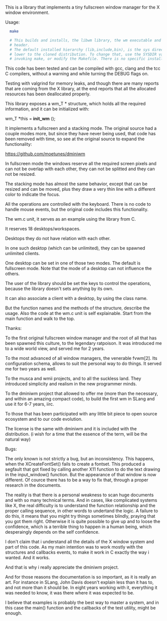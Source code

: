 This is a library that implements a tiny fullscreen window manager for the X window environment.

Usage:
```sh
  make

  # This builds and installs, the libwm library, the wm executable and the required
  # header.
  # The default installed hierarchy (lib,include,bin), is the sys directory one level
  # lower to the cloned distribution. To change that, use the SYSDIR variable when
  # invoking make, or modify the Makefile. There is no specific install target.
```

This code has been tested and can be compiled with gcc, clang and the tcc C compilers,
without a warning and while turning the DEBUG flags on.

Testing with valgrind for memory leaks, and though there are many reports that are
coming from the X library, at the end reports that all the allocated resources has
been deallocated properly.

This library exposes a wm_T * structure, which holds all the required information,
and it can be initialized with:

  wm_T *this = __init_wm__ ();

It implements a fullscreen and a stacking mode. The original source had a couple
modes more, but since they have never being used, that code has been removed with
time, so see at the original source to expand the functionality:

  https://github.com/moetunes/dminiwm

In fullscreen mode the windows reserve all the required screen pixels and can not
be overlap with each other, they can not be splitted and they can not be resized.

The stacking mode has almost the same behavior, except that can be resized and can
be moved, plus they draw a very thin line with a different color to indicate the
focus.

All the operations are controlled with the keyboard. There is no code to handle
mouse events, but the original code includes this functionality.

The wm.c unit, it serves as an example using the library from C.

It reserves 18 desktops/workspaces.

Desktops they do not have relation with each other.

In one such desktop (which can be unlimited), they can be spawned unlimited clients.

One desktop can be set in one of those two modes. The default is fullscreen mode.
Note that the mode of a desktop can not influence the others.

The user of the library should be set the keys to control the operations, because
the library doesn't sets anything by its own.

It can also associate a client with a desktop, by using the class name.

But the function names and the methods of the structure, describe the usage. Also
the code at the wm.c unit is self explainable. Start from the main function and
walk to the top.

Thanks:

To the first original fullscreen window manager and the root of all that has been
spawned this culture, to the legendary ratpoison. It was introduced me to a wide
world view, and served me for 2 years.

To the most advanced of all window managers, the venerable fvwm[2]. Its configuration
schema, allows to suit the personal way to do things. It served me for two years as well.

To the musca and wmii projects, and to all the suckless land. They introduced simplicity
and realism in the new programmer minds.

To the dminiwm project that allowed to offer me (more than the necessary, and within
an amazing compact code), to build the first wm in SLang and use it for 6-7 years, iirc. 

To those that has been participated with any little bit piece to open source ecosystem
and to our code evolution.

The license is the same with dminiwm and it is included with the distribution.
(i wish for a time that the essence of the term, will be the natural way)

Bugs:

The only known is not strictly a bug, but an inconsistency. This happens, when the XCreateFontSet()
fails to create a fontset. This produced a segfault that got fixed by calling another X11
function to do the text drawing in the input_window() function. But the appearance of that window
is now different. Of cource there has to be a way to fix that, through a proper research in
the documents.

The reality is that there is a personal weakness to scan huge documents and with so many technical terms.
And in cases, like complicated systems like X, the real difficulty is to understand
the function relationship and the proper calling sequence, in other words
to undertand the logic. A failure to do this, it means that you might try
things sometimes blindly, praying that you got them right. Otherwise it is quite possible
to give up and to loose the confidence, which is a terrible thing to happen in a human being,
which desperaingly depends on the self confidence.

I don't claim that i understand all the details of the X window system and part of this code.
As my main intention was to work mostly with the structures and callbacks events,
to make it work in C exactly the way i wanted. And it works.

And that is why i really appreciate the dminiwm project.

And for those reasons the documentation is so important, as it is really an art.
For instance in SLang, John Davis doesn't explain less than it has to, and not more than it
should be. In eight years working with it, everything it was needed to know, it was there where
it was expected to be.

I believe that examples is probably the best way to master a system, and in this case
the main() function and the callbacks of the test utility, might be enough.
